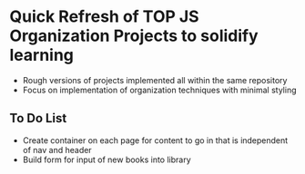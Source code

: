 # Quick Refresh of TOP JS Organization Projects to solidify learning

- Rough versions of projects implemented all within the same repository
- Focus on implementation of organization techniques with minimal styling

## To Do List

- Create container on each page for content to go in that is independent of nav and header
- Build form for input of new books into library
